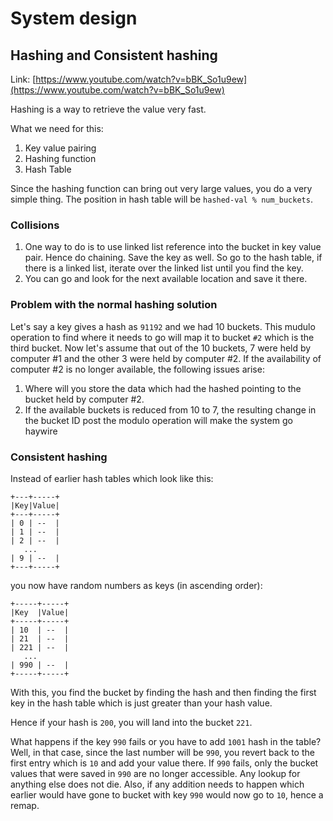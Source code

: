 # System design

## Hashing and Consistent hashing
Link: [https://www.youtube.com/watch?v=bBK_So1u9ew](https://www.youtube.com/watch?v=bBK_So1u9ew)

Hashing is a way to retrieve the value very fast.

What we need for this:
1. Key value pairing
2. Hashing function
3. Hash Table

Since the hashing function can bring out very large values, you do a very simple thing.
The position in hash table will be `hashed-val % num_buckets`.

### Collisions
1. One way to do is to use linked list reference into the bucket in key value pair. Hence do chaining. Save the key as well. So go to the hash table, if there is a linked list, iterate over the linked list until you find the key.
2. You can go and look for the next available location and save it there.

### Problem with the normal hashing solution
Let's say a key gives a hash as `91192` and we had 10 buckets. This mudulo operation to find where it needs to go will map it to bucket `#2` which is the third bucket.
Now let's assume that out of the 10  buckets, 7 were held by computer #1 and the other 3 were held by computer #2. If the availability of computer #2 is no longer available, the following issues arise:
1. Where will you store the data which had the hashed pointing to the bucket held by computer #2.
2. If the available buckets is reduced from 10 to 7, the resulting change in the bucket ID post the modulo operation will make the system go haywire

### Consistent hashing
Instead of earlier hash tables which look like this:
```
+---+-----+
|Key|Value|
+---+-----+
| 0 | --  |
| 1 | --  |
| 2 | --  |
   ...
| 9 | --  |
+---+-----+
```
you now have random numbers as keys (in ascending order):

```
+-----+-----+
|Key  |Value|
+-----+-----+
| 10  | --  |
| 21  | --  |
| 221 | --  |
   ...
| 990 | --  |
+-----+-----+
```
With this, you find the bucket by finding the hash and then finding the first key in the hash table which is just greater than your hash value.

Hence if your hash is `200`, you will land into the bucket `221`.

What happens if the key `990` fails or you have to add `1001` hash in the table? 
Well, in that case, since the last number will be `990`, you revert back to the first entry which is `10` and add your value there.
If `990` fails, only the bucket values that were saved in `990` are no longer accessible. Any lookup for anything else does not die. Also, if any addition needs to happen which earlier would have gone to bucket with key `990` would now go to `10`, hence a remap.


